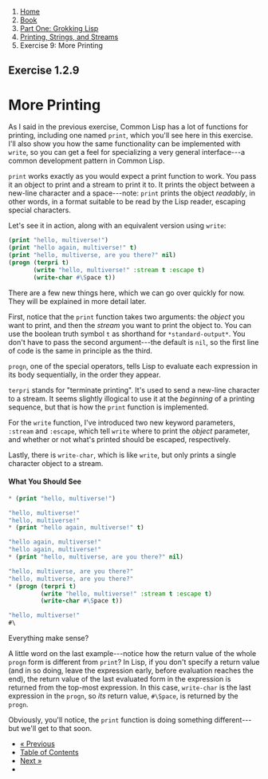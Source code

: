 <ol class="breadcrumb">
  <li><a href="/">Home</a></li>
  <li><a href="/book/">Book</a></li>
  <li><a href="/book/1-0-0-overview/">Part One: Grokking Lisp</a></li>
  <li><a href="/book/1-02-00-input-output/">Printing, Strings, and Streams</a></li>
  <li class="active">Exercise 9: More Printing</li>
</ol>

## Exercise 1.2.9

# More Printing

As I said in the previous exercise, Common Lisp has a lot of functions for printing, including one named `print`, which you'll see here in this exercise.  I'll also show you how the same functionality can be implemented with `write`, so you can get a feel for specializing a very general interface---a common development pattern in Common Lisp.

`print` works exactly as you would expect a print function to work.  You pass it an object to print and a stream to print it to. It prints the object between a new-line character and a space---note: `print` prints the object *readably*, in other words, in a format suitable to be read by the Lisp reader, escaping special characters.

Let's see it in action, along with an equivalent version using `write`:

```lisp
(print "hello, multiverse!")
(print "hello again, multiverse!" t)
(print "hello, multiverse, are you there?" nil)
(progn (terpri t)
       (write "hello, multiverse!" :stream t :escape t)
       (write-char #\Space t))
```

There are a few new things here, which we can go over quickly for now.  They will be explained in more detail later.

First, notice that the `print` function takes two arguments: the *object* you want to print, and then the *stream* you want to print the object to.  You can use the boolean truth symbol `t` as shorthand for `*standard-output*`.  You don't have to pass the second argument---the default is `nil`, so the first line of code is the same in principle as the third.

`progn`, one of the special operators, tells Lisp to evaluate each expression in its body sequentially, in the order they appear.

`terpri` stands for "terminate printing".  It's used to send a new-line character to a stream.  It seems slightly illogical to use it at the *beginning* of a printing sequence, but that is how the `print` function is implemented.

For the `write` function, I've introduced two new keyword parameters, `:stream` and `:escape`, which tell `write` where to print the *object* parameter, and whether or not what's printed should be escaped, respectively.

Lastly, there is `write-char`, which is like `write`, but only prints a single character object to a stream.

#### What You Should See

```lisp
* (print "hello, multiverse!")

"hello, multiverse!"
"hello, multiverse!"
* (print "hello again, multiverse!" t)

"hello again, multiverse!"
"hello again, multiverse!"
* (print "hello, multiverse, are you there?" nil)

"hello, multiverse, are you there?"
"hello, multiverse, are you there?"
* (progn (terpri t)
         (write "hello, multiverse!" :stream t :escape t)
         (write-char #\Space t))

"hello, multiverse!" 
#\
```

Everything make sense?

A little word on the last example---notice how the return value of the whole `progn` form is different from `print`?  In Lisp, if you don't specify a return value (and in so doing, leave the expression early, before evaluation reaches the end), the return value of the last evaluated form in the expression is returned from the top-most expression.  In this case, `write-char` is the last expression in the `progn`, so *its* return value, `#\Space`, is returned by the `progn`.

Obviously, you'll notice, the `print` function is doing something different---but we'll get to that soon.

<ul class="pager">
  <li class="previous"><a href="/book/1-02-08-printing/">&laquo; Previous</a></li>
  <li><a href="/book/">Table of Contents</a></li>
  <li class="next"><a href="/book/1-02-10-prin1.md">Next &raquo;</a><li>
</ul>

